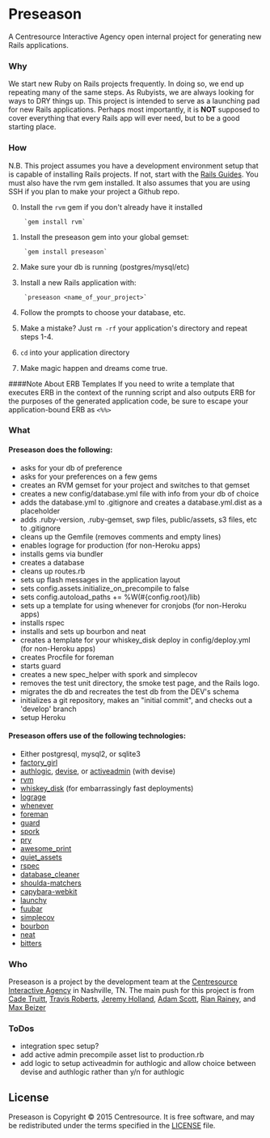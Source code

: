 # Preseason
A Centresource Interactive Agency open internal project for generating new Rails applications.

### Why
We start new Ruby on Rails projects frequently. In doing so, we end up
repeating many of the same steps. As Rubyists, we are always looking for
ways to DRY things up. This project is intended to serve as a launching
pad for new Rails applications. Perhaps most importantly, it is **NOT** supposed to cover everything that every Rails app will ever need, but to be a good starting place.

### How
N.B. This project assumes you have a development environment setup that is capable of installing Rails projects. If not, start with the [Rails Guides](http://guides.rubyonrails.org/getting_started.html "Rails Guides"). You must also have the rvm gem installed. It also assumes that you are using SSH if you plan to make your project a Github repo.

0. Install the `rvm` gem if you don't already have it installed

        `gem install rvm`

1. Install the preseason gem into your global gemset:

        `gem install preseason`

2. Make sure your db is running (postgres/mysql/etc)

3. Install a new Rails application with:

        `preseason <name_of_your_project>`

3. Follow the prompts to choose your database, etc.

4. Make a mistake? Just `rm -rf` your application's directory and repeat steps 1-4.

5. `cd` into your application directory

6. Make magic happen and dreams come true.

####Note About ERB Templates
If you need to write a template that executes ERB in the context of the running script and also outputs ERB for the purposes of the generated application code, be sure to escape your application-bound ERB as `<%%>`

### What
#### Preseason does the following:

+ asks for your db of preference
+ asks for your preferences on a few gems
+ creates an RVM gemset for your project and switches to that gemset
+ creates a new config/database.yml file with info from your db of choice
+ adds the database.yml to .gitignore and creates a database.yml.dist as a placeholder
+ adds .ruby-version, .ruby-gemset, swp files, public/assets, s3 files, etc to .gitignore
+ cleans up the Gemfile (removes comments and empty lines)
+ enables lograge for production (for non-Heroku apps)
+ installs gems via bundler
+ creates a database
+ cleans up routes.rb
+ sets up flash messages in the application layout
+ sets config.assets.initialize_on_precompile to false
+ sets config.autoload_paths += %W(\#{config.root}/lib)
+ sets up a template for using whenever for cronjobs (for non-Heroku apps)
+ installs rspec
+ installs and sets up bourbon and neat
+ creates a template for your whiskey_disk deploy in config/deploy.yml (for non-Heroku apps)
+ creates Procfile for foreman
+ starts guard
+ creates a new spec_helper with spork and simplecov
+ removes the test unit directory, the smoke test page, and the Rails logo.
+ migrates the db and recreates the test db from the DEV's schema
+ initializes a git repository, makes an "initial commit", and checks out a 'develop' branch
+ setup Heroku

#### Preseason offers use of the following technologies:

+  Either postgresql, mysql2, or sqlite3
+  [factory_girl](https://github.com/thoughtbot/factory_girl)
+  [authlogic](https://github.com/binarylogic/authlogic), [devise](https://github.com/plataformatec/devise), or [activeadmin](http://www.activeadmin.info/) (with devise)
+  [rvm](https://rvm.io/)
+  [whiskey_disk](https://github.com/flogic/whiskey_disk) (for embarrassingly fast deployments)
+  [lograge](https://github.com/roidrage/lograge)
+  [whenever](https://github.com/javan/whenever)
+  [foreman](https://github.com/ddollar/foreman)
+  [guard](https://github.com/guard/guard)
+  [spork](https://github.com/sporkrb/spork)
+  [pry](http://pryrepl.org/)
+  [awesome_print](https://github.com/michaeldv/awesome_print)
+  [quiet_assets](https://github.com/evrone/quiet_assets)
+  [rspec](http://rspec.info/)
+  [database_cleaner](https://github.com/bmabey/database_cleaner)
+  [shoulda-matchers](https://github.com/thoughtbot/shoulda-matchers)
+  [capybara-webkit](https://github.com/thoughtbot/capybara-webkit)
+  [launchy](https://github.com/copiousfreetime/launchy)
+  [fuubar](https://github.com/jeffkreeftmeijer/fuubar)
+  [simplecov](https://github.com/colszowka/simplecov)
+  [bourbon](http://bourbon.io/)
+  [neat](http://neat.bourbon.io/)
+  [bitters](http://bitters.bourbon.io)

### Who

Preseason is a project by the development team at the [Centresource Interactive Agency](http://www.centresource.com) in Nashville, TN. The main push for this project is from [Cade Truitt](https://github.com/cade), [Travis Roberts](https://github.com/travisr), [Jeremy Holland](https://github.com/awebneck), [Adam Scott](https://github.com/ascot21), [Rian Rainey](https://github.com/rianrainey), and [Max Beizer](https://github.com/maxbeizer)

### ToDos
* integration spec setup?
* add active admin precompile asset list to production.rb
* add logic to setup activeadmin for authlogic and allow choice between
  devise and authlogic rather than y/n for authlogic

## License
Preseason is Copyright © 2015 Centresource. It is free software, and may be redistributed under the terms specified in the [LICENSE](https://github.com/centresource/preseason/blob/master/LICENSE) file.
